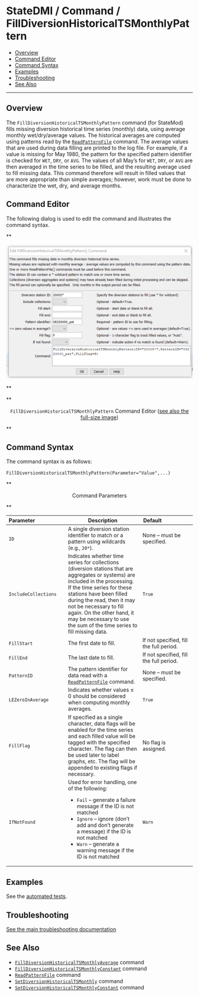 # StateDMI / Command / FillDiversionHistoricalTSMonthlyPattern #

* [Overview](#overview)
* [Command Editor](#command-editor)
* [Command Syntax](#command-syntax)
* [Examples](#examples)
* [Troubleshooting](#troubleshooting)
* [See Also](#see-also)

-------------------------

## Overview ##

The `FillDiversionHistoricalTSMonthlyPattern` command (for StateMod)
fills missing diversion historical time series (monthly) data, using average monthly wet/dry/average values.
The historical averages are computed using patterns read by the
[`ReadPatternFile`](../ReadPatternFile/ReadPatternFile.md) command.
The average values that are used during data filling are printed to the log file.
For example, if a value is missing for May 1980,
the pattern for the specified pattern identifier is checked for `WET`, `DRY`, or `AVG`.
The values of all May’s for `WET`, `DRY`, or `AVG` are then averaged in the time series to be filled,
and the resulting average used to fill missing data.
This command therefore will result in filled values that are more appropriate than simple averages;
however, work must be done to characterize the wet, dry, and average months.

## Command Editor ##

The following dialog is used to edit the command and illustrates the command syntax.

**<p style="text-align: center;">
![FillDiversionHistoricalTSMonthlyPattern command editor](FillDiversionHistoricalTSMonthlyPattern.png)
</p>**

**<p style="text-align: center;">
`FillDiversionHistoricalTSMonthlyPattern` Command Editor (<a href="../FillDiversionHistoricalTSMonthlyPattern.png">see also the full-size image</a>)
</p>**

## Command Syntax ##

The command syntax is as follows:

```text
FillDiversionHistoricalTSMonthlyPattern(Parameter="Value",...)
```
**<p style="text-align: center;">
Command Parameters
</p>**

| **Parameter**&nbsp;&nbsp;&nbsp;&nbsp;&nbsp;&nbsp;&nbsp;&nbsp;&nbsp;&nbsp;&nbsp;&nbsp;&nbsp;&nbsp;&nbsp;&nbsp;&nbsp;&nbsp;&nbsp;&nbsp; | **Description** | **Default**&nbsp;&nbsp;&nbsp;&nbsp;&nbsp;&nbsp;&nbsp;&nbsp;&nbsp;&nbsp;&nbsp;&nbsp;&nbsp;&nbsp;&nbsp;&nbsp;&nbsp;&nbsp;&nbsp;&nbsp; |
| --------------|-----------------|----------------- |
| `ID` | A single diversion station identifier to match or a pattern using wildcards (e.g., `20*`). | None – must be specified. |
| `IncludeCollections` | Indicates whether time series for collections (diversion stations that are aggregates or systems) are included in the processing.  If the time series for these stations have been filled during the read, then it may not be necessary to fill again.  On the other hand, it may be necessary to use the sum of the time series to fill missing data. | `True` |
| `FillStart` | The first date to fill. | If not specified, fill the full period. |
| `FillEnd` | The last date to fill. | If not specified, fill the full period. |
| `PatternID` | The pattern identifier for data read with a [`ReadPatternFile`](../ReadPatternFile/ReadPatternFile.md) command. | None – must be specified. |
| `LEZeroInAverage` | Indicates whether values ≤ 0 should be considered when computing monthly averages. | `True` |
| `FillFlag` | If specified as a single character, data flags will be enabled for the time series and each filled value will be tagged with the specified character.  The flag can then be used later to label graphs, etc.  The flag will be appended to existing flags if necessary. | No flag is assigned. |
| `IfNotFound` | Used for error handling, one of the following:<ul><li>`Fail` – generate a failure message if the ID is not matched</li><li>`Ignore` – ignore (don’t add and don’t generate a message) if the ID is not matched</li><li>`Warn` – generate a warning message if the ID is not matched</li></ul> | `Warn` |

## Examples ##

See the [automated tests](https://github.com/OpenCDSS/cdss-app-statedmi-test/tree/master/test/regression/commands/FillDiversionHistoricalTSMonthlyPattern).

## Troubleshooting ##

[See the main troubleshooting documentation](../../troubleshooting/troubleshooting.md)

## See Also ##

* [`FillDiversionHistoricalTSMonthlyAverage`](../FillDiversionHistoricalTSMonthlyAverage/FillDiversionHistoricalTSMonthlyAverage.md) command
* [`FillDiversionHistoricalTSMonthlyConstant`](../FillDiversionHistoricalTSMonthlyConstant/FillDiversionHistoricalTSMonthlyConstant.md) command
* [`ReadPatternFile`](../ReadPatternFile/ReadPatternFile.md) command
* [`SetDiversionHistoricalTSMonthly`](../SetDiversionHistoricalTSMonthly/SetDiversionHistoricalTSMonthly.md) command
* [`SetDiversionHistoricalTSMonthlyConstant`](../SetDiversionHistoricalTSMonthlyConstant/SetDiversionHistoricalTSMonthlyConstant.md) command
